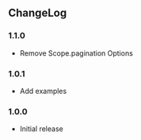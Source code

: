 ## ChangeLog

### 1.1.0

* Remove Scope.pagination Options

### 1.0.1

* Add examples

### 1.0.0

* Initial release
